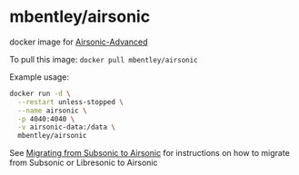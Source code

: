 # mbentley/airsonic

docker image for [Airsonic-Advanced](https://github.com/airsonic-advanced/airsonic-advanced)

To pull this image:
`docker pull mbentley/airsonic`

Example usage:

```bash
docker run -d \
  --restart unless-stopped \
  --name airsonic \
  -p 4040:4040 \
  -v airsonic-data:/data \
  mbentley/airsonic
````

See [Migrating from Subsonic to Airsonic](https://airsonic.github.io/docs/migrate/) for instructions on how to migrate from Subsonic or Libresonic to Airsonic
